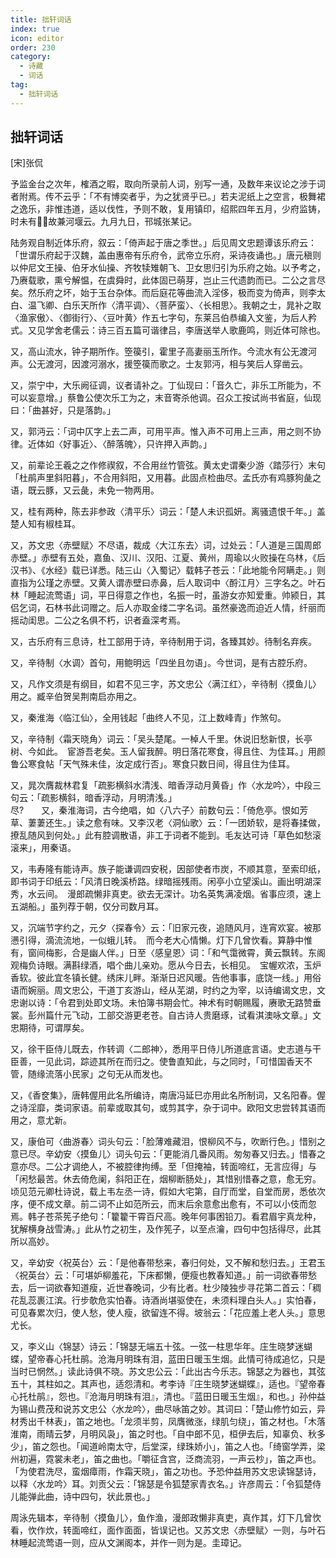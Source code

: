 ```yaml
---
title: 拙轩词话
index: true
icon: editor
order: 230
category:
  - 诗藏
  - 词话
tag:
  - 拙轩词话
---
```

  
## 拙轩词话
  
[宋]张侃  

予监金台之次年，榷酒之暇，取向所录前人词，别写一通，及数年来议论之涉于词者附焉。传不云乎：「不有博奕者乎，为之犹贤乎已。」若夫泥纸上之空言，极舞裙之逸乐，非惟违道，适以伐性，予则不敢，复用镇印，绍熙四年五月，少府监铸，时未有，故兼河堰云。九月九日，邗城张某记。  

陆务观自制近体乐府，叙云：「倚声起于唐之季世。」后见周文忠题谭该乐府云：「世谓乐府起于汉魏，盖由惠帝有乐府令，武帝立乐府，采诗夜诵也。」唐元稹则以仲尼文王操、伯牙水仙操、齐牧犊雉朝飞、卫女思归引为乐府之始。以予考之，乃赓载歌，熏兮解愠，在虞舜时，此体固已萌芽，岂止三代遗韵而已。二公之言尽矣。然乐府之坏，始于玉台杂体。而后庭花等曲流入淫侈，极而变为倚声，则李太白、温飞卿、白乐天所作〈清平调〉、〈菩萨蛮〉、〈长相思〉。我朝之士，晁补之取〈渔家傲〉、〈御街行〉、〈豆叶黄〉作五七字句，东莱吕伯恭编入文鉴，为后人矜式。又见学舍老儒云：诗三百五篇可谐律吕，李唐送举人歌鹿鸣，则近体可除也。  

又，高山流水，钟子期所作。箜篌引，霍里子高妻丽玉所作。今流水有公无渡河声。公无渡河，因渡河溺水，援箜篌而歌之。士友郭沔，相与笑后人穿凿云。  

又，崇宁中，大乐阙征调，议者请补之。丁仙现曰：「音久亡，非乐工所能为，不可以妄意增。」蔡鲁公使次乐工为之，末音寄杀他调。召众工按试尚书省庭，仙现曰：「曲甚好，只是落韵。」  

又，郭沔云：「词中仄字上去二声，可用平声。惟入声不可用上三声，用之则不协律。近体如〈好事近〉、〈醉落魄〉，只许押入声韵。」  

又，前辈论王羲之之作修禊叙，不合用丝竹管弦。黄太史谓秦少游〈踏莎行〉末句「杜鹃声里斜阳暮」，不合用斜阳，又用暮。此固点检曲尽。孟氏亦有鸡豚狗彘之语，既云豚，又云彘，未免一物两用。  

又，桂有两种，陈去非参政〈清平乐〉词云：「楚人未识孤妍。离骚遗恨千年。」盖楚人知有椒桂耳。  

又，苏文忠〈赤壁赋〉不尽语，裁成〈大江东去〉词，过处云：「人道是三国周郎赤壁。」赤壁有五处，嘉鱼、汉川、汉阳、江夏、黄州，周瑜以火败操在乌林，《后汉书》、《水经》载已详悉。陆三山〈入蜀记〉载韩子苍云：「此地能令阿瞒走。」则直指为公瑾之赤壁。又黄人谓赤壁曰赤鼻，后人取词中〈酹江月〉三字名之。叶石林「睡起流莺语」词，平日得意之作也，名振一时，虽游女亦知爱重。帅颍日，其侣乞词，石林书此词赠之。后人亦取金缕二字名词。虽然豪逸而迫近人情，纤丽而摇动闺思。二公之名俱不朽，识者盍深考焉。  

又，古乐府有三息诗，杜工部用于诗，辛待制用于词，各臻其妙。待制名弃疾。  

又，辛待制〈水调〉首句，用鲍明远「四坐且勿语」。今世词，是有古腔乐府。  

又，凡作文须是有纲目，如君不见三字，苏文忠公〈满江红〉，辛待制〈摸鱼儿〉用之。臧辛伯贺吴荆南启亦用之。  

又，秦淮海〈临江仙〉，全用钱起「曲终人不见，江上数峰青」作煞句。  

又，辛待制〈霜天晓角〉词云：「吴头楚尾。一棹人千里。休说旧愁新恨，长亭树、今如此。　宦游吾老矣。玉人留我醉。明日落花寒食，得且住、为佳耳。」用颜鲁公寒食帖「天气殊未佳，汝定成行否」。寒食只数日间，得且住为佳耳。  

又，晁次膺裁林君复「疏影横斜水清浅、暗香浮动月黄昏」作〈水龙吟〉，中段三句云：「疏影横斜，暗香浮动，月明清浅。」  
 尽?　　又，秦淮海词，古今绝唱，如〈八六子〉前数句云：「倚危亭。恨如芳草、萋萋还生。」读之愈有味。又李汉老〈洞仙歌〉云：「一团娇软，是将春揉做，撩乱随风到何处。」此有腔调散语，非工于词者不能到。毛友达可诗「草色如愁滚滚来」，用秦语。  

又，韦寿隆有能诗声。族子能谦调四安税，因部使者市炭，不顺其意，至索印纸，即书词于印纸云：「风清日晚溪桥路。绿暗摇残雨。闲亭小立望溪山。画出明湖深秀，水云间。　漫郎疏懒非真吏。欲去无深计。功名英隽满凌烟。省事应须，速上五湖船。」虽列荐于朝，仅分司数月耳。  

又，沉端节字约之，元夕〈探春令〉云：「旧家元夜，追随风月，连宵欢宴。被那懑引得，滴流流地，一似蛾儿转。　而今老大心情懒。灯下几曾忺看。算静中惟有，窗间梅影，合是幽人伴。」日至〈感皇恩〉词：「和气霭微霄，黄云飘转。东阁观梅负诗眼。满斟绿酒，唱个曲儿亲劝。愿从今日去，长相见。　宝幄欢浓，玉炉香软。彼此宜冬镇长健。绣床儿畔。渐渐日迟风暖。告他事事，底饶一线。」用俗语而婉丽。周文忠公，干道丁亥游山，经从芜湖，时约之为宰，以诗编谒文忠，文忠谢以诗：「令君到处即文场。未怕簿书期会忙。神术有时朝赐履，赓歌无路赞垂裳。彭州篇什元飞动，工部交游更老苍。自古诗人贵磨琢，试看淇澳咏文章。」文忠期待，可谓厚矣。  

又，徐干臣侍儿既去，作转调〈二郎神〉，悉用平日侍儿所道底言语。史志道与干臣善，一见此词，踪迹其所在而归之。使鲁直知此，与之同时，「可惜国香天不管，随缘流落小民家」之句无从而发也。  

又，《香奁集》，唐韩偓用此名所编诗，南唐冯延巳亦用此名所制词，又名阳春。偓之诗淫靡，类词家语。前辈或取其句，或剪其字，杂于词中。欧阳文忠尝转其语而用之，意尤新。  

又，康伯可〈曲游春〉词头句云：「脸薄难藏泪，恨柳风不与，吹断行色。」惜别之意已尽。辛幼安〈摸鱼儿〉词头句云：「更能消几番风雨。匆匆春又归去。」惜春之意亦尽。二公才调绝人，不被腔律拘缚。至「但掩袖，转面啼红，无言应得」与「闲愁最苦。休去倚危阑，斜阳正在，烟柳断肠处」，其惜别惜春之意，愈无穷。顷见范元卿杜诗说，载上韦左丞一诗，假如大宅第，自厅而堂，自堂而房，悉依次序，便不成文章。前二词不止如范所云，而末后余意愈出愈有，不可以小伎而忽焉。韩子苍茶筅子绝句：「籊籊干霄百尺高。晚年何事困铅刀。看君眉宇真龙种，犹解横身战雪涛。」此从竹之初生，及作筅子，以至点瀹，四句中包括得尽，此其所以高妙。  

又，辛幼安〈祝英台〉云：「是他春带愁来，春归何处，又不解和愁归去。」王君玉〈祝英台〉云：「可堪妒柳羞花，下床都懒，便瘦也教春知道。」前一词欲春带愁去，后一词欲春知道瘦，近世春晚词，少有比者。杜少陵独步寻花第二首云：「稠花乱蕊裹江滨。行步欹危实怕春。诗酒尚堪驱使在，未须料理白头人。」实怕春，可见春累次归，使人愁，使人瘦，欲留连不得。坡翁云：「花应羞上老人头。」意思尤长。  

又，李义山〈锦瑟〉诗云：「锦瑟无端五十弦。一弦一柱思华年。庄生晓梦迷蝴蝶，望帝春心托杜鹃。沧海月明珠有泪，蓝田日暖玉生烟。此情可待成追忆，只是当时已惘然。」读此诗俱不晓。苏文忠公云：「此出古今乐志。锦瑟之为器也，其弦五十，其柱如之。其声也，适怨清和。考李诗『庄生晓梦迷蝴蝶』，适也。『望帝春心托杜鹃』，怨也。『沧海月明珠有泪』，清也。『蓝田日暖玉生烟』，和也。」孙仲益为锡山费茂和说苏文忠公〈水龙吟〉，曲尽咏笛之妙。其词曰：「楚山修竹如云，异材秀出千林表」，笛之地也。「龙须半剪，凤膺微涨，绿肌匀绕」，笛之材也。「木落淮南，雨晴云梦，月明风袅」，笛之时也。「自中郎不见，桓伊去后，知辜负、秋多少」，笛之怨也。「闻道岭南太守，后堂深，绿珠娇小」，笛之人也。「绮窗学弄，梁州初遍，霓裳未老」，笛之曲也。「嚼征含宫，泛商流羽，一声云杪」，笛之声也。「为使君洗尽，蛮烟瘴雨，作霜天晓」，笛之功也。予恐仲益用苏文忠读锦瑟诗，以释〈水龙吟〉耳。刘贡父云：「锦瑟是令狐楚家青衣名。」许彦周云：「令狐楚侍儿能弹此曲，诗中四句，状此景也。」  

周泳先辑本，辛待制〈摸鱼儿〉，鱼作渔，漫郎政懒非真吏，真作其，灯下几曾忺看，忺作炊，转面啼红，面作面面，皆误记也。又苏文忠〈赤壁赋〉一则，与叶石林睡起流莺语一则，应从文渊阁本，并作一则为是。圭璋记。  
  
  
